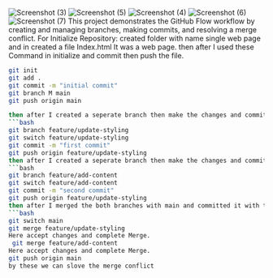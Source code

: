 ![Screenshot (3)](https://github.com/user-attachments/assets/09a80043-3817-4b95-a3c6-d22e05975266)
![Screenshot (5)](https://github.com/user-attachments/assets/605c0b50-b5ec-4059-b559-b5838e84044d)
![Screenshot (4)](https://github.com/user-attachments/assets/22e7935f-a818-40ce-ad96-709a897b8dc8)
![Screenshot (6)](https://github.com/user-attachments/assets/2f626781-205e-4eae-9981-e855d722601b)
![Screenshot (7)](https://github.com/user-attachments/assets/037cb791-3b7d-4a2d-881a-201c3362a6d2)
This project demonstrates the GitHub Flow workflow by creating and managing branches, making commits, and resolving a merge conflict.
For Initialize Repository:
created folder with name single web page and in created a file Index.html
It was a web page.
then after I used these Command in initialize and commit then push the file.
  ```bash
  git init
  git add .
  git commit -m "initial commit"
  git branch M main
  git push origin main

then after I created a seperate branch then make the changes and committed it by these commands.
 ```bash
  git branch feature/update-styling
  git switch feature/update-styling
  git commit -m "first commit"
  git push origin feature/update-styling
then after I created a seperate branch then make the changes and committed it by these commands.
 ```bash
  git branch feature/add-content
  git switch feature/add-content
  git commit -m "second commit"
  git push origin feature/update-styling
then after I merged the both branches with main and committed it with these commands.
  ```bash
  git switch main
  git merge feature/update-styling
Here accept changes and complete Merge.
   git merge feature/add-content
Here accept changes and complete Merge.
  git push origin main
by these we can slove the merge conflict
  
